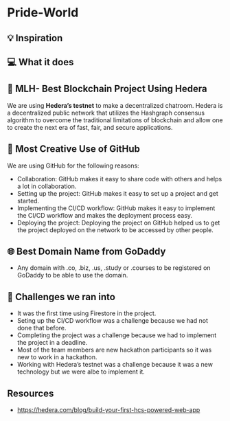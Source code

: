 # Pride-World

## 💡 Inspiration

## 💻 What it does

## 🔐 MLH- Best Blockchain Project Using Hedera

We are using **Hedera’s testnet** to make a decentralized chatroom. Hedera is a decentralized public network that utilizes the Hashgraph consensus algorithm to overcome the traditional limitations of blockchain and allow one to create the next era of fast, fair, and secure applications.

## 🤼 Most Creative Use of GitHub

We are using GitHub for the following reasons:

- Collaboration: GitHub makes it easy to share code with others and helps a lot in collaboration.
- Setting up the project: GitHub makes it easy to set up a project and get started.
- Implementing the CI/CD workflow: GitHub makes it easy to implement the CI/CD workflow and makes the deployment process easy.
- Deploying the project: Deploying the project on GitHub helped us to get the project deployed on the network to be accessed by other people.

## 🌐 Best Domain Name from GoDaddy

- Any domain with .co, .biz, .us, .study or .courses to be registered on GoDaddy to be able to use the domain.

## 🧠 Challenges we ran into

- It was the first time using Firestore in the project.
- Seting up the CI/CD workflow was a challenge because we had not done that before.
- Completing the project was a challenge because we had to implement the project in a deadline.
- Most of the team members are new hackathon participants so it was new to work in a hackathon.
- Working with Hedera’s testnet was a challenge because it was a new technology but we were albe to implement it.

## Resources

- https://hedera.com/blog/build-your-first-hcs-powered-web-app
